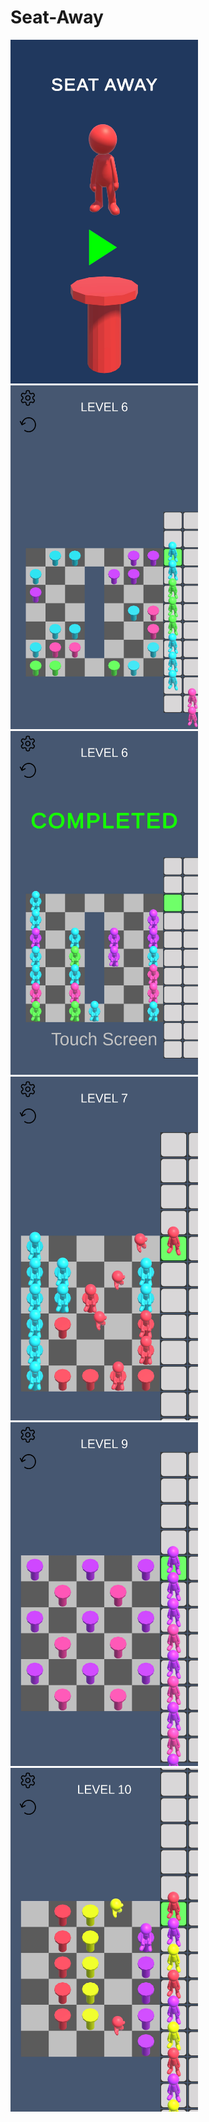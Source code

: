 # Seat-Away


<img src="Recordings/Image Sequence_001_0000.jpg" width =300 height = 550>
<img src="Recordings/Image Sequence_002_0000.jpg" width =300 height = 550>
<img src="Recordings/Image Sequence_003_0000.jpg" width =300 height = 550>
<img src="Recordings/Image Sequence_004_0000.jpg" width =300 height = 550>
<img src="Recordings/Image Sequence_005_0000.jpg" width =300 height = 550>
<img src="Recordings/Image Sequence_006_0000.jpg" width =300 height = 550>
